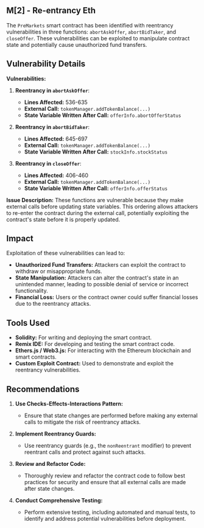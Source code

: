 ## M[2] - Re-entrancy Eth

The `PreMarkets` smart contract has been identified with reentrancy vulnerabilities in three functions: `abortAskOffer`, `abortBidTaker`, and `closeOffer`. These vulnerabilities can be exploited to manipulate contract state and potentially cause unauthorized fund transfers.

## Vulnerability Details

**Vulnerabilities:**

1. **Reentrancy in `abortAskOffer`**:
   - **Lines Affected:** 536-635
   - **External Call:** `tokenManager.addTokenBalance(...)`
   - **State Variable Written After Call:** `offerInfo.abortOfferStatus`

2. **Reentrancy in `abortBidTaker`**:
   - **Lines Affected:** 645-697
   - **External Call:** `tokenManager.addTokenBalance(...)`
   - **State Variable Written After Call:** `stockInfo.stockStatus`

3. **Reentrancy in `closeOffer`**:
   - **Lines Affected:** 406-460
   - **External Call:** `tokenManager.addTokenBalance(...)`
   - **State Variable Written After Call:** `offerInfo.offerStatus`

**Issue Description:**
These functions are vulnerable because they make external calls before updating state variables. This ordering allows attackers to re-enter the contract during the external call, potentially exploiting the contract's state before it is properly updated.

## Impact

Exploitation of these vulnerabilities can lead to:
- **Unauthorized Fund Transfers:** Attackers can exploit the contract to withdraw or misappropriate funds.
- **State Manipulation:** Attackers can alter the contract's state in an unintended manner, leading to possible denial of service or incorrect functionality.
- **Financial Loss:** Users or the contract owner could suffer financial losses due to the reentrancy attacks.

## Tools Used

- **Solidity:** For writing and deploying the smart contract.
- **Remix IDE:** For developing and testing the smart contract code.
- **Ethers.js / Web3.js:** For interacting with the Ethereum blockchain and smart contracts.
- **Custom Exploit Contract:** Used to demonstrate and exploit the reentrancy vulnerabilities.

## Recommendations

1. **Use Checks-Effects-Interactions Pattern:** 
   - Ensure that state changes are performed before making any external calls to mitigate the risk of reentrancy attacks.

2. **Implement Reentrancy Guards:**
   - Use reentrancy guards (e.g., the `nonReentrant` modifier) to prevent reentrant calls and protect against such attacks.

3. **Review and Refactor Code:**
   - Thoroughly review and refactor the contract code to follow best practices for security and ensure that all external calls are made after state changes.

4. **Conduct Comprehensive Testing:**
   - Perform extensive testing, including automated and manual tests, to identify and address potential vulnerabilities before deployment.

